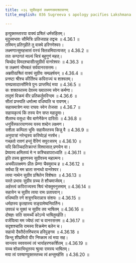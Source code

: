 ```yaml
---
title: ०३६ सुग्रीवकृतं लक्ष्मणसमाश्वासनम्
title_english: 036 Sugreeva s apology pacifies Lakshmana

---
```

<div class="audioEmbed"  caption="श्रीराम-हरिसीताराममूर्ति-घनपाठिभ्यां वचनम्" src="https://archive.org/download/Ramayana-recitation-Sriram-harisItArAmamUrti-Ghanapaati-v2/Kanda_4/Kanda_4_KSK-036-Sugreeva_Krutham_Lakshmana_Samashvasanam.mp3"></div>

  
इत्युक्तस्तारया वाक्यं प्रश्रितं धर्मसंहितम्।  
मृदुस्वभावः सौमित्रिः प्रतिजग्राह तद्वचः ॥ 4.36.1 ॥   
तस्मिन् प्रतिगृहीते तु वाक्ये हरिगणेश्वरः।  
लक्ष्मणात्सुमहत्त्रासं वस्त्रं क्लिन्नमिवात्यजत् ॥ 4.36.2 ॥   
ततः कण्ठगतं माल्यं चित्रं बहुगुणं महत्।  
चिच्छेद विमदश्चासीत्सुग्रीवो वानरेश्वरः ॥ 4.36.3 ॥   
स लक्ष्मणं भीमबलं सर्ववानरसत्तमः।  
अब्रवीत्प्रश्रितं वाक्यं सुग्रीवः सम्प्रहर्षयन् ॥ 4.36.4 ॥   
प्रनष्टा श्रीश्च कीर्तिश्च कपिराज्यं च शाश्वतम्।  
रामप्रसादात्सौमित्रे पुनः प्राप्तमिदं मया ॥ 4.36.5 ॥   
कः शक्तस्तस्य देवस्य ख्यातस्य स्वेन कर्मणा।  
तादृशं विक्रमं वीर प्रतिकर्तुमरिन्दम ॥ 4.36.6 ॥   
सीतां प्रप्स्यति धर्मात्मा वधिष्यति च रावणम्।  
सहायमात्रेण मया राघवः स्वेन तेजसा ॥ 4.36.7 ॥   
सहायकृत्यं किं तस्य येन सप्त महाद्रुमाः।  
शैलश्च वसुधा चैव बाणेनैकेन दारिताः ॥ 4.36.8 ॥   
धनुर्विस्फारयाणस्य यस्य शब्देन लक्ष्मण।  
सशैला कम्पिता भूमिः सहायैस्तस्य किन्नु वै ॥ 4.36.9 ॥   
अनुयात्रां नरेन्द्रस्य करिष्येऽहं नरर्षभ।  
गच्छतो रावणं हन्तुं वैरिणं सपुरःसरम् ॥ 4.36.10 ॥   
यदि किञ्चिदतिक्रान्तं विश्वासात् प्रणयेन वा।  
प्रेष्यस्य क्षमितव्यं मे न कश्चिन्नापराध्यति ॥ 4.36.11 ॥   
इति तस्य ब्रुवाणस्य सुग्रीवस्य महात्मनः।  
अभवील्लक्ष्मणः प्रीतः प्रेम्णा चैवमुवाच ह ॥ 4.36.12 ॥   
सर्वथा हि मम भ्राता सनाथो वानरेश्वर।  
त्वया नाथेन सुग्रीव प्रश्रितेन विशेषतः ॥ 4.36.13 ॥   
यस्ते प्रभावः सुग्रीव य़च्च ते शौचमार्जवम्।  
अर्हस्त्वं कपिराज्यस्य श्रियं भोक्तुमनुत्तमाम् ॥ 4.36.14 ॥   
सहायेन च सुग्रीव त्वया रामः प्रतापवान्।  
वधिष्यति रणे शत्रूनचिरान्नात्र संशयः ॥ 4.36.15 ॥   
धर्मज्ञस्य कृतज्ञस्य सङ्ग्रामेष्वनिवर्तिनः।  
उपपन्नं च युक्तं च सुग्रीव तव भाषितम् ॥ 4.36.16 ॥   
दोषज्ञः सति सामर्थ्ये कोऽन्ये भाषितुमर्हति।  
वर्जयित्वा मम ज्येष्ठं त्वां च वानरसत्तम ॥ 4.36.17 ॥   
सदृशश्चासि रामस्य विक्रमेण बलेन च।  
सहायो दैवतैर्दत्तश्चिराय हरिपुङ्गव ॥ 4.36.18 ॥   
किन्तु शीघ्रमितो वीर निष्क्राम त्वं मया सह।  
सान्त्वय स्ववयस्यं त्वं भार्याहरणकर्शितम् ॥ 4.36.19 ॥   
यच्च शोकाभिभूतस्य श्रुत्वा रामस्य भाषितम्।  
मया त्वं परुषाण्युक्तस्तच्च त्वं क्षन्तुमर्हसि ॥ 4.36.20 ॥   